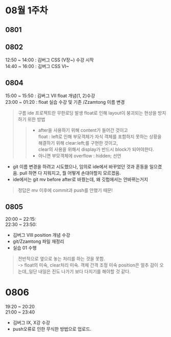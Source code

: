 # 08월 1주차

## 0801

## 0802

12:50 ~ 14:00 : 김버그 CSS (V장~) 수강 시작  
14:40 ~ 16:00 : 김버그 CSS VI~

## 0804

15:00 ~ 15:50 : 김버그 VII float 개념(1, 2)수강  
23:00 ~ 01:20 : float 실습 수강 및 기존 /Zzamtong 이름 변경

> 구름 ide 프로젝트란 무한로딩 발생
> float로 인해 layout이 붕괴되는 현상을 방지하기 위한 방법
>   > - after을 사용하기 위해 content가 들어간 것이고  
>   >	float : left로 인해 부모객체가 자식 객체를 포함하지 못하는 상황을 해결하기 위해 clear:left;를 구현한 것이고,   
>   >	clear의 사용을 위해서 display가 반드시 block가 되어야한다.
>   > - 아니면 부모객체에 overflow : hidden; 선언
- git 이름 변경을 하려고 시도했으나, 임의로 ide에서 바꾸었던 것과 혼동을 일으켰음. pull 하면 다 지워지고, 뭘 어떻게 손대야할지 모르겠음.
- ide에서는 git mv before after로 바꿨는데, 왜 깃헙에서는 안바뀌는거지
> 정답은 mv 이후에 commit과 push를 안했기 때문! 

## 0805

20:00 ~ 22:15:  
22:30 ~ 23:50:  
- 김버그 VIII position 개념 수강  
- git/Zzamtong 파일 재정리  
- 실습 01 수행
> 전반적으로 옆으로 놓는 처리를 하는 것을 못함.   
> -> float의 미숙, clear처리 미숙.
> 객체 간격 조정 미숙
> position은 얼추 감이 오는데,,일단 내일은 진도 나가기 보다 다지기를 해야할 것 같다.   

# 0806

19:20 ~ 20:20  
21:00 ~ 23:40
- 김버그 IX, X강 수강
- push오류로 인한 무식한 방법으로 업로드.
